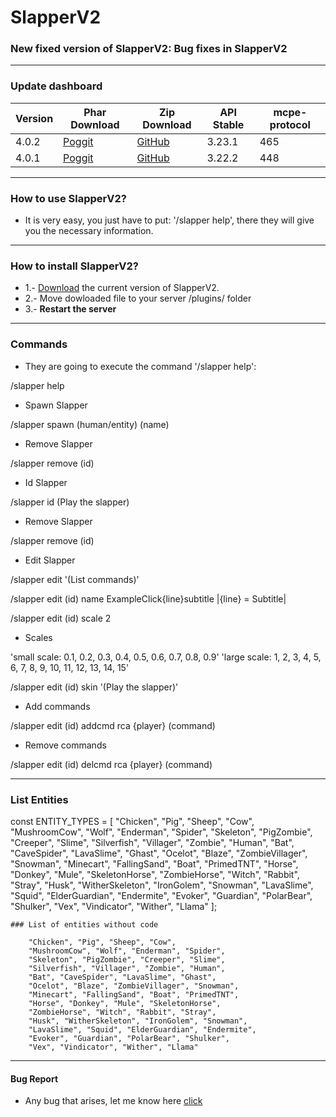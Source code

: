 # SlapperV2
### New fixed version of SlapperV2: Bug fixes in SlapperV2
_________________________________________________________________________________________

### Update dashboard
| Version | Phar Download |	Zip Download | API Stable | mcpe-protocol | 
|-------|-------------|-------------|-----------|-------|
| 4.0.2 | [Poggit](https://poggit.pmmp.io/r/143423/SlapperV2_dev-39.phar) | [GitHub](https://github.com/fernanACM/SlapperV2/archive/refs/heads/main.zip) |3.23.1| 465 |
| 4.0.1 | [Poggit](https://poggit.pmmp.io/r/138705/SlapperV2_dev-30.phar) | [GitHub](https://github.com/fernanACM/SlapperV2/archive/refs/heads/main.zip) |3.22.2| 448 |
__________________________________________________________________________________________

### How to use SlapperV2?

* It is very easy, you just have to put: '/slapper help', there they will give you the necessary information.
-------------------------------------------------------------------------------------------------------------
### How to install SlapperV2?

* 1.- [Download](https://poggit.pmmp.io/r/138705/SlapperV2_dev-30.phar) the current version of SlapperV2.
* 2.- Move dowloaded file to your server /plugins/ folder
* 3.- **Restart the server**
-------------------------------------------------------------------------------------------------------------
### Commands
* They are going to execute the command '/slapper help':

/slapper help
* Spawn Slapper 

/slapper spawn (human/entity) (name)

* Remove Slapper

/slapper remove (id)

* Id Slapper
             
/slapper id  (Play the slapper)
            
* Remove Slapper

/slapper remove (id)

* Edit Slapper
              
/slapper edit '(List commands)'
            
/slapper edit (id) name ExampleClick{line}subtitle  |{line} = Subtitle|
                                                 
/slapper edit (id) scale 2  

* Scales

'small scale: 0.1, 0.2, 0.3, 0.4, 0.5, 0.6, 0.7, 0.8, 0.9'
'large scale: 1, 2, 3, 4, 5, 6, 7, 8, 9, 10, 11, 12, 13, 14, 15'
                          
                      
/slapper edit (id) skin '(Play the slapper)'
                    
* Add commands

/slapper edit (id) addcmd rca {player} (command)

* Remove commands 

/slapper edit (id) delcmd rca {player} (command)
***
 ### List Entities 
 const ENTITY_TYPES = [
        "Chicken", "Pig", "Sheep", "Cow",
        "MushroomCow", "Wolf", "Enderman", "Spider",
        "Skeleton", "PigZombie", "Creeper", "Slime",
        "Silverfish", "Villager", "Zombie", "Human",
        "Bat", "CaveSpider", "LavaSlime", "Ghast",
        "Ocelot", "Blaze", "ZombieVillager", "Snowman",
        "Minecart", "FallingSand", "Boat", "PrimedTNT",
        "Horse", "Donkey", "Mule", "SkeletonHorse",
        "ZombieHorse", "Witch", "Rabbit", "Stray",
        "Husk", "WitherSkeleton", "IronGolem", "Snowman",
        "LavaSlime", "Squid", "ElderGuardian", "Endermite",
        "Evoker", "Guardian", "PolarBear", "Shulker",
        "Vex", "Vindicator", "Wither", "Llama"
    ];
       
    ### List of entities without code
    
        "Chicken", "Pig", "Sheep", "Cow",
        "MushroomCow", "Wolf", "Enderman", "Spider",
        "Skeleton", "PigZombie", "Creeper", "Slime",
        "Silverfish", "Villager", "Zombie", "Human",
        "Bat", "CaveSpider", "LavaSlime", "Ghast",
        "Ocelot", "Blaze", "ZombieVillager", "Snowman",
        "Minecart", "FallingSand", "Boat", "PrimedTNT",
        "Horse", "Donkey", "Mule", "SkeletonHorse",
        "ZombieHorse", "Witch", "Rabbit", "Stray",
        "Husk", "WitherSkeleton", "IronGolem", "Snowman",
        "LavaSlime", "Squid", "ElderGuardian", "Endermite",
        "Evoker", "Guardian", "PolarBear", "Shulker",
        "Vex", "Vindicator", "Wither", "Llama"
 ***
 #### Bug Report
 
* Any bug that arises, let me know here [click](https://github.com/fernanACM/SlapperV2/pulls)
